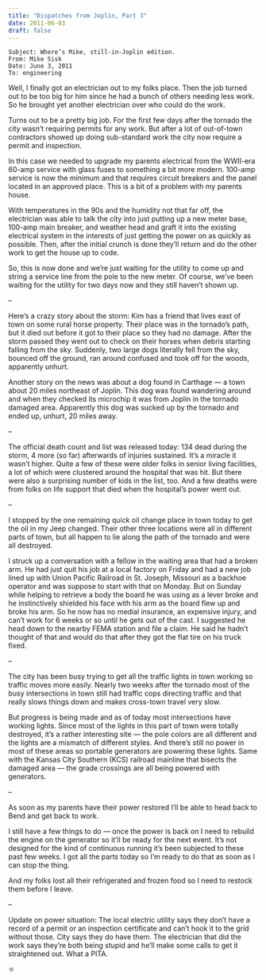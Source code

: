 ```yaml
---
title: "Dispatches from Joplin, Part 3"
date: 2011-06-03
draft: false
---
```


```
Subject: Where’s Mike, still-in-Joplin edition.
From: Mike Sisk
Date: June 3, 2011
To: engineering
```

Well, I finally got an electrician out to my folks place. Then the job turned 
out to be too big for him since he had a bunch of others needing less work. 
So he brought yet another electrician over who could do the work.

Turns out to be a pretty big job. For the first few days after the tornado the 
city wasn’t requiring permits for any work. But after a lot of out-of-town 
contractors showed up doing sub-standard work the city now require a permit 
and inspection.

In this case we needed to upgrade my parents electrical from the WWII-era 
60-amp service with glass fuses to something a bit more modern. 100-amp 
service is now the minimum and that requires circuit breakers and the panel 
located in an approved place. This is a bit of a problem with my parents house.

With temperatures in the 90s and the humidity not that far off, the electrician 
was able to talk the city into just putting up a new meter base, 100-amp main 
breaker, and weather head and graft it into the existing electrical system in 
the interests of just getting the power on as quickly as possible. Then, after 
the initial crunch is done they’ll return and do the other work to get the 
house up to code.

So, this is now done and we’re just waiting for the utility to come up and 
string a service line from the pole to the new meter. Of course, we’ve been 
waiting for the utility for two days now and they still haven’t shown up.

–

Here’s a crazy story about the storm: Kim has a friend that lives east of town 
on some rural horse property. Their place was in the tornado’s path, but it 
died out before it got to their place so they had no damage. After the storm 
passed they went out to check on their horses when debris starting falling 
from the sky. Suddenly, two large dogs literally fell from the sky, bounced 
off the ground, ran around confused and took off for the woods, apparently 
unhurt.

Another story on the news was about a dog found in Carthage — a town about 20 
miles northeast of Joplin. This dog was found wandering around and when they 
checked its microchip it was from Joplin in the tornado damaged area. 
Apparently this dog was sucked up by the tornado and ended up, unhurt, 20 
miles away.

–

The official death count and list was released today: 134 dead during the 
storm, 4 more (so far) afterwards of injuries sustained. It’s a miracle it 
wasn’t higher. Quite a few of these were older folks in senior living 
facilities, a lot of which were clustered around the hospital that was hit. 
But there were also a surprising number of kids in the list, too. And a few 
deaths were from folks on life support that died when the hospital’s power 
went out.

–

I stopped by the one remaining quick oil change place in town today to get 
the oil in my Jeep changed. Their other three locations were all in different 
parts of town, but all happen to lie along the path of the tornado and were 
all destroyed.

I struck up a conversation with a fellow in the waiting area that had a 
broken arm. He had just quit his job at a local factory on Friday and had 
a new job lined up with Union Pacific Railroad in St. Joseph, Missouri as 
a backhoe operator and was suppose to start with that on Monday. But on 
Sunday while helping to retrieve a body the board he was using as a lever 
broke and he instinctively shielded his face with his arm as the board flew 
up and broke his arm. So he now has no medial insurance, an expensive injury, 
and can’t work for 6 weeks or so until he gets out of the cast. I suggested 
he head down to the nearby FEMA station and file a claim. He said he hadn’t 
thought of that and would do that after they got the flat tire on his truck 
fixed.

–

The city has been busy trying to get all the traffic lights in town working 
so traffic moves more easily. Nearly two weeks after the tornado most of the 
busy intersections in town still had traffic cops directing traffic and that 
really slows things down and makes cross-town travel very slow.

But progress is being made and as of today most intersections have working 
lights. Since most of the lights in this part of town were totally destroyed, 
it’s a rather interesting site — the pole colors are all different and the 
lights are a mismatch of different styles. And there’s still no power in most 
of these areas so portable generators are powering these lights. Same with 
the Kansas City Southern (KCS) railroad mainline that bisects the damaged 
area — the grade crossings are all being powered with generators.

–

As soon as my parents have their power restored I’ll be able to head back to 
Bend and get back to work.

I still have a few things to do — once the power is back on I need to rebuild 
the engine on the generator so it’ll be ready for the next event. It’s not 
designed for the kind of continuous running it’s been subjected to these past 
few weeks. I got all the parts today so I’m ready to do that as soon as I can 
stop the thing.

And my folks lost all their refrigerated and frozen food so I need to restock 
them before I leave.

–

Update on power situation: The local electric utility says they don’t have a 
record of a permit or an inspection certificate and can’t hook it to the grid 
without those. City says they do have them. The electrician that did the work 
says they’re both being stupid and he’ll make some calls to get it 
straightened out. What a PITA.

&#x269B;
